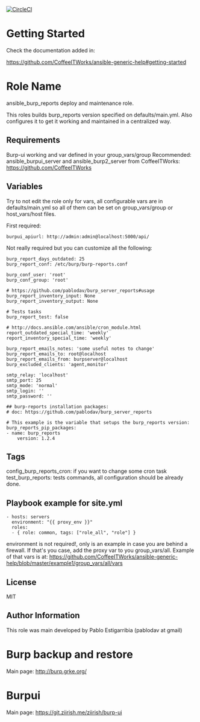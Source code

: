 [![CircleCI](https://circleci.com/gh/CoffeeITWorks/ansible_burp_reports.svg?style=svg)](https://circleci.com/gh/CoffeeITWorks/ansible_burp_reports)

Getting Started
================

Check the documentation added in: 

https://github.com/CoffeeITWorks/ansible-generic-help#getting-started


Role Name
=========

ansible_burp_reports deploy and maintenance role.

This roles builds burp_reports version specified on defaults/main.yml. 
Also configures it to get it working and maintained in a centralized way.


Requirements
--------------

Burp-ui working and var defined in your group_vars/group
Recommended: ansible_burpui_server and ansible_burp2_server from CoffeeITWorks: https://github.com/CoffeeITWorks

Variables
---------

Try to not edit the role only for vars, all configurable vars are in defaults/main.yml so all of them can
be set on group_vars/group or host_vars/host files.

First required:

    burpui_apiurl: http://admin:admin@localhost:5000/api/


Not really required but you can customize all the following: 


    burp_report_days_outdated: 25
    burp_report_conf: /etc/burp/burp-reports.conf

    burp_conf_user: 'root'
    burp_conf_group: 'root'
    
    # https://github.com/pablodav/burp_server_reports#usage
    burp_report_inventory_input: None
    burp_report_inventory_output: None
    
    # Tests tasks
    burp_report_test: false

    # http://docs.ansible.com/ansible/cron_module.html
    report_outdated_special_time: 'weekly'
    report_inventory_special_time: 'weekly'

    burp_report_emails_notes: 'some useful notes to change'
    burp_report_emails_to: root@localhost
    burp_report_emails_from: burpserver@localhost
    burp_excluded_clients: 'agent,monitor'

    smtp_relay: 'localhost'
    smtp_port: 25
    smtp_mode: 'normal'
    smtp_login: ''
    smtp_password: ''

    ## burp-reports installation packages: 
    # doc: https://github.com/pablodav/burp_server_reports

    # This example is the variable that setups the burp_reports version:
    burp_reports_pip_packages:
    - name: burp_reports
        version: 1.2.4

Tags
----

config_burp_reports_cron: if you want to change some cron task
test_burp_reports: tests commands, all configuration should be already done. 

Playbook example for site.yml
-----------------------------


    - hosts: servers
      environment: "{{ proxy_env }}"
      roles:
      - { role: common, tags: ["role_all", "role"] }
      
environment is not required!, only is an example in case you are behind a firewall. If that's you case, add the proxy var to you group_vars/all.
Example of that vars is at: https://github.com/CoffeeITWorks/ansible-generic-help/blob/master/example1/group_vars/all/vars

License
-------

MIT

Author Information
------------------

This role was main developed by Pablo Estigarribia (pablodav at gmail)

Burp backup and restore
=======================

Main page: http://burp.grke.org/

Burpui
======

Main page: https://git.ziirish.me/ziirish/burp-ui

